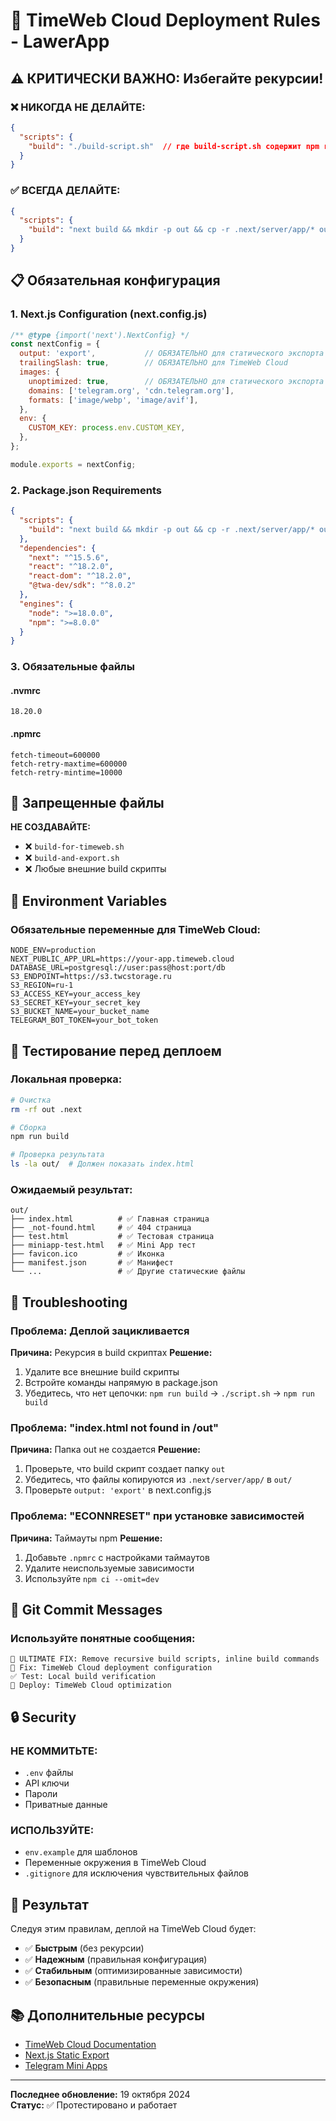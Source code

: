 # 🚀 TimeWeb Cloud Deployment Rules - LawerApp

## ⚠️ КРИТИЧЕСКИ ВАЖНО: Избегайте рекурсии!

### ❌ НИКОГДА НЕ ДЕЛАЙТЕ:
```json
{
  "scripts": {
    "build": "./build-script.sh"  // где build-script.sh содержит npm run build
  }
}
```

### ✅ ВСЕГДА ДЕЛАЙТЕ:
```json
{
  "scripts": {
    "build": "next build && mkdir -p out && cp -r .next/server/app/* out/ 2>/dev/null || true && cp -r public/* out/ 2>/dev/null || true"
  }
}
```

## 📋 Обязательная конфигурация

### 1. Next.js Configuration (next.config.js)
```javascript
/** @type {import('next').NextConfig} */
const nextConfig = {
  output: 'export',           // ОБЯЗАТЕЛЬНО для статического экспорта
  trailingSlash: true,        // ОБЯЗАТЕЛЬНО для TimeWeb Cloud
  images: {
    unoptimized: true,        // ОБЯЗАТЕЛЬНО для статического экспорта
    domains: ['telegram.org', 'cdn.telegram.org'],
    formats: ['image/webp', 'image/avif'],
  },
  env: {
    CUSTOM_KEY: process.env.CUSTOM_KEY,
  },
};

module.exports = nextConfig;
```

### 2. Package.json Requirements
```json
{
  "scripts": {
    "build": "next build && mkdir -p out && cp -r .next/server/app/* out/ 2>/dev/null || true && cp -r public/* out/ 2>/dev/null || true"
  },
  "dependencies": {
    "next": "^15.5.6",
    "react": "^18.2.0",
    "react-dom": "^18.2.0",
    "@twa-dev/sdk": "^8.0.2"
  },
  "engines": {
    "node": ">=18.0.0",
    "npm": ">=8.0.0"
  }
}
```

### 3. Обязательные файлы

#### .nvmrc
```
18.20.0
```

#### .npmrc
```
fetch-timeout=600000
fetch-retry-maxtime=600000
fetch-retry-mintime=10000
```

## 🚫 Запрещенные файлы

**НЕ СОЗДАВАЙТЕ:**
- ❌ `build-for-timeweb.sh`
- ❌ `build-and-export.sh`
- ❌ Любые внешние build скрипты

## 🔧 Environment Variables

### Обязательные переменные для TimeWeb Cloud:
```env
NODE_ENV=production
NEXT_PUBLIC_APP_URL=https://your-app.timeweb.cloud
DATABASE_URL=postgresql://user:pass@host:port/db
S3_ENDPOINT=https://s3.twcstorage.ru
S3_REGION=ru-1
S3_ACCESS_KEY=your_access_key
S3_SECRET_KEY=your_secret_key
S3_BUCKET_NAME=your_bucket_name
TELEGRAM_BOT_TOKEN=your_bot_token
```

## 🧪 Тестирование перед деплоем

### Локальная проверка:
```bash
# Очистка
rm -rf out .next

# Сборка
npm run build

# Проверка результата
ls -la out/  # Должен показать index.html
```

### Ожидаемый результат:
```
out/
├── index.html          # ✅ Главная страница
├── _not-found.html     # ✅ 404 страница
├── test.html           # ✅ Тестовая страница
├── miniapp-test.html   # ✅ Mini App тест
├── favicon.ico         # ✅ Иконка
├── manifest.json       # ✅ Манифест
└── ...                 # ✅ Другие статические файлы
```

## 🐛 Troubleshooting

### Проблема: Деплой зацикливается
**Причина:** Рекурсия в build скриптах
**Решение:**
1. Удалите все внешние build скрипты
2. Встройте команды напрямую в package.json
3. Убедитесь, что нет цепочки: `npm run build` → `./script.sh` → `npm run build`

### Проблема: "index.html not found in /out"
**Причина:** Папка out не создается
**Решение:**
1. Проверьте, что build скрипт создает папку `out`
2. Убедитесь, что файлы копируются из `.next/server/app/` в `out/`
3. Проверьте `output: 'export'` в next.config.js

### Проблема: "ECONNRESET" при установке зависимостей
**Причина:** Таймауты npm
**Решение:**
1. Добавьте `.npmrc` с настройками таймаутов
2. Удалите неиспользуемые зависимости
3. Используйте `npm ci --omit=dev`

## 📝 Git Commit Messages

### Используйте понятные сообщения:
```
🚀 ULTIMATE FIX: Remove recursive build scripts, inline build commands
🔧 Fix: TimeWeb Cloud deployment configuration  
✅ Test: Local build verification
🚀 Deploy: TimeWeb Cloud optimization
```

## 🔒 Security

### НЕ КОММИТЬТЕ:
- `.env` файлы
- API ключи
- Пароли
- Приватные данные

### ИСПОЛЬЗУЙТЕ:
- `env.example` для шаблонов
- Переменные окружения в TimeWeb Cloud
- `.gitignore` для исключения чувствительных файлов

## 🎯 Результат

Следуя этим правилам, деплой на TimeWeb Cloud будет:
- ✅ **Быстрым** (без рекурсии)
- ✅ **Надежным** (правильная конфигурация)
- ✅ **Стабильным** (оптимизированные зависимости)
- ✅ **Безопасным** (правильные переменные окружения)

## 📚 Дополнительные ресурсы

- [TimeWeb Cloud Documentation](https://timeweb.cloud/docs)
- [Next.js Static Export](https://nextjs.org/docs/app/building-your-application/deploying/static-exports)
- [Telegram Mini Apps](https://core.telegram.org/bots/webapps)

---

**Последнее обновление:** 19 октября 2024  
**Статус:** ✅ Протестировано и работает
